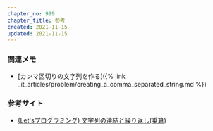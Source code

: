 ```yaml
---
chapter_no: 999
chapter_title: 参考
created: 2021-11-15
updated: 2021-11-15
---
```

### 関連メモ
- [カンマ区切りの文字列を作る]({% link _it_articles/problem/creating_a_comma_separated_string.md %})

### 参考サイト
- [(Let'sプログラミング) 文字列の連結と繰り返し(乗算)](https://www.javadrive.jp/python/string/index6.html)

